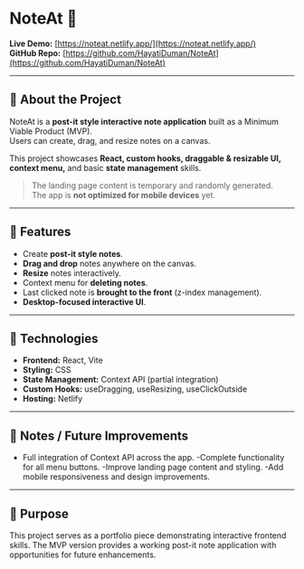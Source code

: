 # NoteAt 📝

**Live Demo:** [https://noteat.netlify.app/](https://noteat.netlify.app/)  
**GitHub Repo:** [https://github.com/HayatiDuman/NoteAt](https://github.com/HayatiDuman/NoteAt)

---

## 🔹 About the Project

NoteAt is a **post-it style interactive note application** built as a Minimum Viable Product (MVP).  
Users can create, drag, and resize notes on a canvas.  

This project showcases **React, custom hooks, draggable & resizable UI, context menu,** and basic **state management** skills.
 
> The landing page content is temporary and randomly generated.  
> The app is **not optimized for mobile devices** yet.

---

## 🔹 Features

- Create **post-it style notes**.
- **Drag and drop** notes anywhere on the canvas.
- **Resize** notes interactively.
- Context menu for **deleting notes**.
- Last clicked note is **brought to the front** (z-index management).
- **Desktop-focused interactive UI**.

---

## 🔹 Technologies

- **Frontend:** React, Vite
- **Styling:** CSS
- **State Management:** Context API (partial integration)
- **Custom Hooks:** useDragging, useResizing, useClickOutside
- **Hosting:** Netlify

---

## 🔹 Notes / Future Improvements

- Full integration of Context API across the app.
-Complete functionality for all menu buttons.
-Improve landing page content and styling.
-Add mobile responsiveness and design improvements.

---

## 🔹 Purpose

This project serves as a portfolio piece demonstrating interactive frontend skills.
The MVP version provides a working post-it note application with opportunities for future enhancements.

